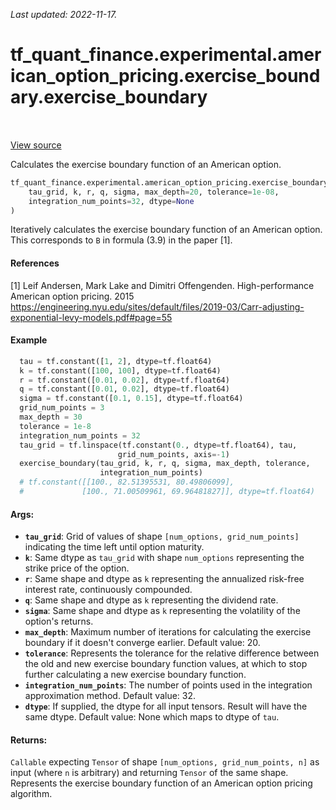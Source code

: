 <!--
This file is generated by a tool. Do not edit directly.
For open-source contributions the docs will be updated automatically.
-->

*Last updated: 2022-11-17.*

<div itemscope itemtype="http://developers.google.com/ReferenceObject">
<meta itemprop="name" content="tf_quant_finance.experimental.american_option_pricing.exercise_boundary.exercise_boundary" />
<meta itemprop="path" content="Stable" />
</div>

# tf_quant_finance.experimental.american_option_pricing.exercise_boundary.exercise_boundary

<!-- Insert buttons and diff -->

<table class="tfo-notebook-buttons tfo-api" align="left">
</table>

<a target="_blank" href="https://github.com/google/tf-quant-finance/blob/master/tf_quant_finance/experimental/american_option_pricing/exercise_boundary.py">View source</a>



Calculates the exercise boundary function of an American option.

```python
tf_quant_finance.experimental.american_option_pricing.exercise_boundary.exercise_boundary(
    tau_grid, k, r, q, sigma, max_depth=20, tolerance=1e-08,
    integration_num_points=32, dtype=None
)
```



<!-- Placeholder for "Used in" -->

Iteratively calculates the exercise boundary function of an American option.
This corresponds to `B` in formula (3.9) in the paper [1].

#### References
[1] Leif Andersen, Mark Lake and Dimitri Offengenden. High-performance
American option pricing. 2015
https://engineering.nyu.edu/sites/default/files/2019-03/Carr-adjusting-exponential-levy-models.pdf#page=55

#### Example
```python
  tau = tf.constant([1, 2], dtype=tf.float64)
  k = tf.constant([100, 100], dtype=tf.float64)
  r = tf.constant([0.01, 0.02], dtype=tf.float64)
  q = tf.constant([0.01, 0.02], dtype=tf.float64)
  sigma = tf.constant([0.1, 0.15], dtype=tf.float64)
  grid_num_points = 3
  max_depth = 30
  tolerance = 1e-8
  integration_num_points = 32
  tau_grid = tf.linspace(tf.constant(0., dtype=tf.float64), tau,
                        grid_num_points, axis=-1)
  exercise_boundary(tau_grid, k, r, q, sigma, max_depth, tolerance,
                    integration_num_points)
  # tf.constant([[100., 82.51395531, 80.49806099],
  #             [100., 71.00509961, 69.96481827]], dtype=tf.float64)
```

#### Args:


* <b>`tau_grid`</b>: Grid of values of shape `[num_options, grid_num_points]`
  indicating the time left until option maturity.
* <b>`k`</b>: Same dtype as `tau_grid` with shape `num_options` representing the strike
  price of the option.
* <b>`r`</b>: Same shape and dtype as `k` representing the annualized risk-free
  interest rate, continuously compounded.
* <b>`q`</b>: Same shape and dtype as `k` representing the dividend rate.
* <b>`sigma`</b>: Same shape and dtype as `k` representing the volatility of the
  option's returns.
* <b>`max_depth`</b>: Maximum number of iterations for calculating the exercise
  boundary if it doesn't converge earlier. Default value: 20.
* <b>`tolerance`</b>: Represents the tolerance for the relative difference between the
  old and new exercise boundary function values, at which to stop further
  calculating a new exercise boundary function.
* <b>`integration_num_points`</b>: The number of points used in the integration
  approximation method.
  Default value: 32.
* <b>`dtype`</b>: If supplied, the dtype for all input tensors. Result will have the
  same dtype.
  Default value: None which maps to dtype of `tau`.


#### Returns:

`Callable` expecting `Tensor` of shape `[num_options, grid_num_points, n]`
as input (where `n` is arbitrary)  and returning `Tensor` of the same shape.
Represents the exercise boundary function of an American option pricing
algorithm.
